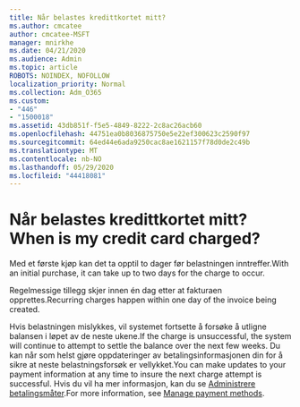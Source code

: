 ```yaml
---
title: Når belastes kredittkortet mitt?
ms.author: cmcatee
author: cmcatee-MSFT
manager: mnirkhe
ms.date: 04/21/2020
ms.audience: Admin
ms.topic: article
ROBOTS: NOINDEX, NOFOLLOW
localization_priority: Normal
ms.collection: Adm_O365
ms.custom:
- "446"
- "1500018"
ms.assetid: 43db851f-f5e5-4849-8222-2c8ac26acb60
ms.openlocfilehash: 44751ea0b8036875750e5e22ef300623c2590f97
ms.sourcegitcommit: 64ed44e6ada9250cac8ae1621157f78d0de2c49b
ms.translationtype: MT
ms.contentlocale: nb-NO
ms.lasthandoff: 05/29/2020
ms.locfileid: "44418081"
---
```

# <a name="when-is-my-credit-card-charged"></a><span data-ttu-id="55fab-102">Når belastes kredittkortet mitt?</span><span class="sxs-lookup"><span data-stu-id="55fab-102">When is my credit card charged?</span></span>

<span data-ttu-id="55fab-103">Med et første kjøp kan det ta opptil to dager før belastningen inntreffer.</span><span class="sxs-lookup"><span data-stu-id="55fab-103">With an initial purchase, it can take up to two days for the charge to occur.</span></span>
  
<span data-ttu-id="55fab-104">Regelmessige tillegg skjer innen én dag etter at fakturaen opprettes.</span><span class="sxs-lookup"><span data-stu-id="55fab-104">Recurring charges happen within one day of the invoice being created.</span></span>
  
<span data-ttu-id="55fab-105">Hvis belastningen mislykkes, vil systemet fortsette å forsøke å utligne balansen i løpet av de neste ukene.</span><span class="sxs-lookup"><span data-stu-id="55fab-105">If the charge is unsuccessful, the system will continue to attempt to settle the balance over the next few weeks.</span></span> <span data-ttu-id="55fab-106">Du kan når som helst gjøre oppdateringer av betalingsinformasjonen din for å sikre at neste belastningsforsøk er vellykket.</span><span class="sxs-lookup"><span data-stu-id="55fab-106">You can make updates to your payment information at any time to insure the next charge attempt is successful.</span></span> <span data-ttu-id="55fab-107">Hvis du vil ha mer informasjon, kan du se [Administrere betalingsmåter](https://docs.microsoft.com/microsoft-365/commerce/billing-and-payments/manage-payment-methods).</span><span class="sxs-lookup"><span data-stu-id="55fab-107">For more information, see [Manage payment methods](https://docs.microsoft.com/microsoft-365/commerce/billing-and-payments/manage-payment-methods).</span></span>
